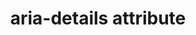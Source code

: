 ---
{
  "title": "aria-details attribute",
  "description": "Identifies the element that provides a detailed, extended description for the object. See related aria-describedby.",
  "category": "aria",
  "keywords": "aria-details attribute",
  "last_test_date": "2019-05-19",
  "test_results_url": "https://a11ysupport.io/tech/aria/aria-details_attribute",
  "test_url": "https://a11ysupport.io/tech/aria/aria-details_attribute",
  "notes": "There is poor support for `aria-details`, so it should not be used as the only means of conveying the relationship between an object and its detailed description. Since `aria-details` can only reference an element that is elsewhere on the same page, the details will likely sill be discoverable by screen reader users. Until support is more robust, it might be worth while to consider an additional indication that the object has a detailed description on the same page by way of the `alt` attribute or similar method.",
  "notes_by_num": {
    "1": "Didn't allow the user to jump back to the referencing element",
    "2": "Didn't allow the user to jump to the referenced element",
    "3": "Didn't convey the boundaries of the details",
    "4": "Didn't convey the presence of aria-details"
  },
  "stats": {
    "jaws": {
      "chrome": {
        "74": "a #1 #2"
      },
      "ie": {
        "11.134": "a #1 #2"
      },
      "firefox": {
        "66": "a #1 #2"
      }
    },
    "narrator": {
      "edge": {
        "44.17763": "n #1 #2 #3 #4"
      }
    },
    "nvda": {
      "chrome": {
        "74": "n #1 #2 #3 #4"
      },
      "firefox": {
        "66": "n #1 #2 #3 #4"
      }
    },
    "orca": {
      "firefox": {
        "69": "n #1 #2 #3 #4"
      }
    },
    "talkback": {
      "and_chr": {
        "75": "n #1 #2 #3 #4"
      }
    },
    "vo_ios": {
      "ios_saf": {
        "12.2": "n #1 #2 #3 #4"
      }
    },
    "vo_macos": {
      "safari": {
        "12.1": "n #1 #2 #3 #4"
      }
    }
  },
  "links": {
    "ARIA spec for aria-details": "https://www.w3.org/TR/wai-aria-1.1/#aria-details"
  }
}
---